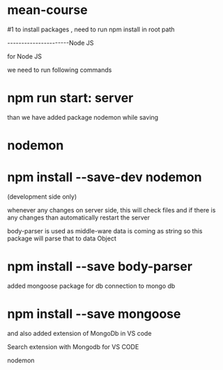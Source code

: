 # mean-course

#1 to install packages , need to run npm install in root path

----------------------Node JS

for Node JS 

we need to run following commands
# npm run start: server

than we have added package nodemon while saving

# nodemon

# npm install --save-dev nodemon 
(development side only)

whenever any changes on server side, this will check files and if there is any changes than automatically restart the server

body-parser is used as middle-ware 
data is coming as string so this package will parse that to data Object
# npm install --save body-parser

added mongoose package for db connection to mongo db

# npm install --save mongoose

and also added extension of MongoDb in VS code

Search extension with Mongodb for VS CODE

nodemon

